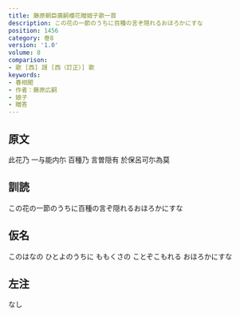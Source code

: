 ```yaml
---
title: 藤原朝臣廣嗣櫻花贈娘子歌一首
description: この花の一節のうちに百種の言ぞ隠れるおほろかにすな
position: 1456
category: 巻8
version: '1.0'
volume: 8
comparison:
- 歌 [西] 謌 [西（訂正）] 歌
keywords:
- 春相聞
- 作者：藤原広嗣
- 娘子
- 贈答
---
```


## 原文

此花乃 一与能内尓 百種乃 言曽隠有 於保呂可尓為莫

## 訓読

この花の一節のうちに百種の言ぞ隠れるおほろかにすな

## 仮名

このはなの ひとよのうちに ももくさの ことぞこもれる おほろかにすな

## 左注

なし

